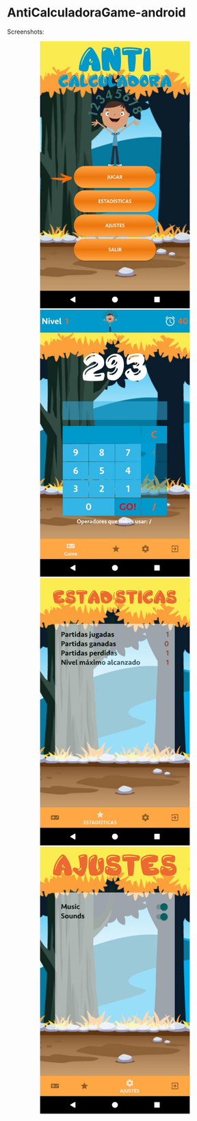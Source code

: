 # AntiCalculadoraGame-android

Screenshots:
<p align="center">
  <img src="menu.jpeg" width="350"/>
  <img src="game.jpeg" width="350"/>
  <img src="statistics.jpeg" width="350"/>
  <img src="settings.jpeg" width="350"/>
</p>

